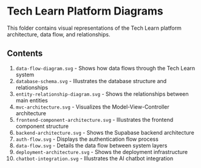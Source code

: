 
# Tech Learn Platform Diagrams

This folder contains visual representations of the Tech Learn platform architecture, data flow, and relationships.

## Contents

1. `data-flow-diagram.svg` - Shows how data flows through the Tech Learn system
2. `database-schema.svg` - Illustrates the database structure and relationships
3. `entity-relationship-diagram.svg` - Shows the relationships between main entities
4. `mvc-architecture.svg` - Visualizes the Model-View-Controller architecture
5. `frontend-component-architecture.svg` - Illustrates the frontend component structure
6. `backend-architecture.svg` - Shows the Supabase backend architecture
7. `auth-flow.svg` - Displays the authentication flow process
8. `data-flow.svg` - Details the data flow between system layers
9. `deployment-architecture.svg` - Shows the deployment infrastructure
10. `chatbot-integration.svg` - Illustrates the AI chatbot integration

